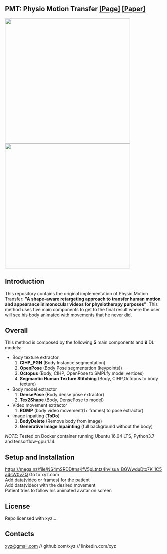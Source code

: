 ## <b> PMT: Physio Motion Transfer</b> [[Page]](https://fabioo29.github.io/physio-motion-transfer/) [[Paper]](https://arxiv.org/abs/xxxx.xxxx)

<img src="assets/constraints_retargeting.png" width="400"/>  <img src="assets/dataset.gif" width="400" />

## Introduction

This repository contains the original implementation of Physio Motion Transfer: **"A shape-aware retargeting approach to transfer human motion and appearance in monocular videos for physiotherapy purposes"**. This method uses five main components to get to the final result where the user will see his body animated with movements that he never did.

## Overall

This method is composed by the following **5** main components and **9** DL models:
 - Body texture extractor
    1. **CIHP_PGN** (Body Instance segmentation)
    2. **OpenPose** (Body Pose segmentation (keypoints))
    3. **Octopus** (Body, CIHP, OpenPose to SMPLfy model vertices)
    4. **Segmantic Human Texture Stitching** (Body, CIHP,Octopus to body texture)
 - Body model extractor
    1. **DensePose** (Body dense pose extractor)
    2. **Tex2Shape** (Body, DensePose to model)  
 - Video movement extractor
    1. **ROMP** (body video movement(1+ frames) to pose extractor)
 - Image inpaiting (**ToDo**)
    1. **BodyDelete** (Remove body from image)
    2. **Generative Image Inpainting** (full background without the body)  

*NOTE*: Tested on Docker container running Ubuntu 16.04 LTS, Python3.7 and tensorflow-gpu 1.14.

## Setup and Installation

https://mega.nz/file/NS4mSRDD#nsKfV5pLtntz4hvIsua_BGWwduDtx7K_1C5a4sW0vZQ
Go to xyz.com  
Add data(video or frames) for the patient  
Add data(video) with the desired movement  
Patient tries to follow his animated avatar on screen  

## License

Repo licensed with xyz...

## Contacts

xyz@gmail.com // github.com/xyz // linkedin.com/xyz



